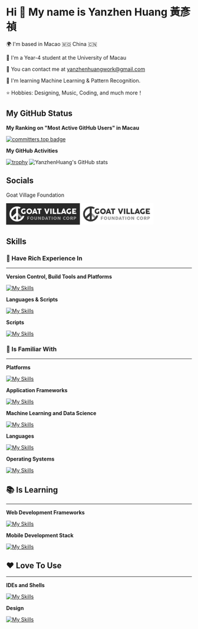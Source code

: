 Hi 👋 My name is Yanzhen Huang 黃彥禎
==================================

🌍 I'm based in Macao 🇲🇴 China 🇨🇳

🏫 I'm a Year-4 student at the University of Macau

📮 You can contact me at [yanzhenhuangwork@gmail.com](mailto:yanzhenhuangwork@gmail.com)  

🧠 I'm learning Machine Learning & Pattern Recognition.  

⭐️ Hobbies: Designing, Music, Coding, and much more！ 

## My GitHub Status

**My Ranking on "Most Active GitHub Users" in Macau**

[![committers.top badge](https://user-badge.committers.top/macau/YanzhenHuang.svg)](https://user-badge.committers.top/macau/YanzhenHuang)

**My GitHub Activities**

[![trophy](https://github-profile-trophy.vercel.app/?username=YanzhenHuang&theme=dracula)](https://github.com/ryo-ma/github-profile-trophy)
![YanzhenHuang's GitHub stats](https://github-readme-stats.vercel.app/api?username=YanzhenHuang&show_icons=true&theme=radical)

## Socials
Goat Village Foundation 

<img src="assets/Goat_Village_Dark.png" alt="drawing" style="width:200px;"/><img src="assets/Goat_Village_Light.png" alt="drawing" style="width:200px;"/>

## Skills

### 💯 Have Rich Experience In
----
**Version Control, Build Tools and Platforms**

[![My Skills](https://skillicons.dev/icons?i=git,docker,github,gitlab,unity,anaconda,dotnet)](https://skillicons.dev)

**Languages & Scripts**

[![My Skills](https://skillicons.dev/icons?i=js,ts,python,matlab,cs,html,css,php,mysql)](https://skillicons.dev)

**Scripts**

[![My Skills](https://skillicons.dev/icons?i=md,latex,bash)](https://skillicons.dev)

### 🤔 Is Familiar With
----
**Platforms**

[![My Skills](https://skillicons.dev/icons?i=nodejs,npm)](https://skillicons.dev)

**Application Frameworks**

[![My Skills](https://skillicons.dev/icons?i=react,next,tailwind,django,redux)](https://skillicons.dev)

**Machine Learning and Data Science**

[![My Skills](https://skillicons.dev/icons?i=opencv,pytorch)](https://skillicons.dev)

**Languages**

[![My Skills](https://skillicons.dev/icons?i=c,cpp,java)](https://skillicons.dev)

**Operating Systems**

[![My Skills](https://skillicons.dev/icons?i=linux,ubuntu,apple,windows)](https://skillicons.dev)

## 📚 Is Learning
---
**Web Development Frameworks**

[![My Skills](https://skillicons.dev/icons?i=vue,vite,sass,webpack)](https://skillicons.dev)

**Mobile Development Stack**

[![My Skills](https://skillicons.dev/icons?i=kotlin,androidstudio)](https://skillicons.dev)

## ❤️ Love To Use
---
**IDEs and Shells**

[![My Skills](https://skillicons.dev/icons?i=vscode,pycharm,obsidian,powershell)](https://skillicons.dev)

**Design**

[![My Skills](https://skillicons.dev/icons?i=figma)](https://skillicons.dev)
